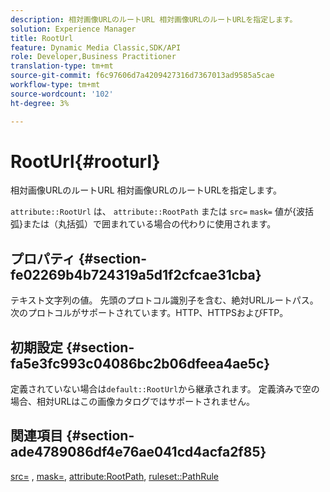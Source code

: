 ```yaml
---
description: 相対画像URLのルートURL 相対画像URLのルートURLを指定します。
solution: Experience Manager
title: RootUrl
feature: Dynamic Media Classic,SDK/API
role: Developer,Business Practitioner
translation-type: tm+mt
source-git-commit: f6c97606d7a4209427316d7367013ad9585a5cae
workflow-type: tm+mt
source-wordcount: '102'
ht-degree: 3%

---
```



# RootUrl{#rooturl}

相対画像URLのルートURL 相対画像URLのルートURLを指定します。

`attribute::RootUrl` は、 `attribute::RootPath` または `src=`  `mask=` 値が{波括弧}または（丸括弧）で囲まれている場合の代わりに使用されます。

## プロパティ {#section-fe02269b4b724319a5d1f2cfcae31cba}

テキスト文字列の値。 先頭のプロトコル識別子を含む、絶対URLルートパス。 次のプロトコルがサポートされています。HTTP、HTTPSおよびFTP。

## 初期設定 {#section-fa5e3fc993c04086bc2b06dfeea4ae5c}

定義されていない場合は`default::RootUrl`から継承されます。 定義済みで空の場合、相対URLはこの画像カタログではサポートされません。

## 関連項目 {#section-ade4789086df4e76ae041cd4acfa2f85}

[src=](../../../../../is-api/http-ref/image-serving-api-ref/c-http-protocol-reference/c-command-reference/r-src.md#reference-f6506637778c4c69bf106a7924a91ab1) ,  [mask=](../../../../../is-api/http-ref/image-serving-api-ref/c-http-protocol-reference/c-command-reference/r-mask.md#reference-922254e027404fb890b850e2723ee06e),  [attribute:RootPath](../../../../../is-api/image-catalog/image-serving-api-ref/c-image-catalog-reference/c-attributes-reference/r-rootpath.md#reference-17d57e5967be403b8408fa7214017494),  [ruleset::PathRule](../../../../../is-api/image-catalog/image-serving-api-ref/c-image-catalog-reference/c-rule-set-reference/c-rule-set-reference.md#concept-3e5058cf3507470b82cac638df23ea8e)
